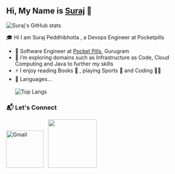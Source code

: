 ## Hi, My Name is [Suraj](https://www.github.com/Surajpedd) 👋

   ![Suraj's GitHub stats](https://github-readme-stats.vercel.app/api?username=Surajpedd&count_private=true&show_icons=true&theme=yeblu&hide=prs,issues)

🎓 Hi I am Suraj Peddhibhotla , a Devops Engineer at Pocketpills

- 💼 Software Engineer at [Pocket Pills](https://www.pocketpills.com), Gurugram
- 🌱 I’m exploring domains such as Infrastructure as Code, Cloud Computing and Java to further my skills
- ⚡ I enjoy reading Books 📖 , playing Sports 🏀 and Coding 👨‍💻
- 🔭 Languages...<br><br>
![Top Langs](https://github-readme-stats.vercel.app/api/top-langs/?username=Surajpedd&layout=compact)

### 📬 Let's Connect

<a href="mailto:surajpedd@gmail.com"><img src="https://img.shields.io/badge/gmail-%23D14836.svg?&style=for-the-badge&logo=gmail&logoColor=white" alt="Gmail" width = "100px"/></a>&nbsp;&nbsp;
<a href="https://www.linkedin.com/in/surajpedd/"><img src="https://img.shields.io/badge/LinkedIn-0077B5?style=for-the-badge&logo=linkedin&logoColor=white" width = "130px"/></a>

<!--
### 👨‍💻 My Profiles :-

<a href ="https://www.codechef.com/users/suraj_pedd"><img src = "https://img.shields.io/badge/CodeChef-%23964B00.svg?style=for-the-badge&logo=CodeChef&logoColor=white"></a>&nbsp;
<a href="https://www.hackerrank.com/Suraj_19BCE1044"><img src = "https://img.shields.io/badge/-Hackerrank-2EC866?style=for-the-badge&logo=HackerRank&logoColor=white"></a>&nbsp;
<a href="https://leetcode.com/im_Groot"><img src = "https://img.shields.io/badge/-LeetCode-FFA116?style=for-the-badge&logo=LeetCode&logoColor=black"></a>&nbsp;
<a href="https://auth.geeksforgeeks.org/user/surajpedd"><img src = "https://img.shields.io/badge/GeeksforGeeks-gray?style=for-the-badge&logo=geeksforgeeks&logoColor=35914c"></a>
->

